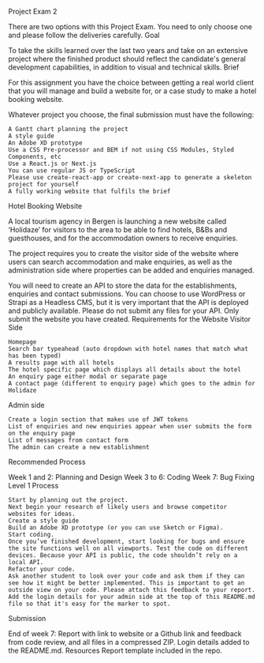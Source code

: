Project Exam 2

There are two options with this Project Exam. You need to only choose one and please follow the deliveries carefully.
Goal

To take the skills learned over the last two years and take on an extensive project where the finished product should reflect the candidate's general development capabilities, in addition to visual and technical skills.
Brief

For this assignment you have the choice between getting a real world client that you will manage and build a website for, or a case study to make a hotel booking website.

Whatever project you choose, the final submission must have the following:

    A Gantt chart planning the project
    A style guide
    An Adobe XD prototype
    Use a CSS Pre-processor and BEM if not using CSS Modules, Styled Components, etc
    Use a React.js or Next.js
    You can use regular JS or TypeScript
    Please use create-react-app or create-next-app to generate a skeleton project for yourself
    A fully working website that fulfils the brief

Hotel Booking Website

A local tourism agency in Bergen is launching a new website called ‘Holidaze’ for visitors to the area to be able to find hotels, B&Bs and guesthouses, and for the accommodation owners to receive enquiries.

The project requires you to create the visitor side of the website where users can search accommodation and make enquiries, as well as the administration side where properties can be added and enquiries managed.

You will need to create an API to store the data for the establishments, enquiries and contact submissions. You can choose to use WordPress or Strapi as a Headless CMS, but it is very important that the API is deployed and publicly available. Please do not submit any files for your API. Only submit the website you have created.
Requirements for the Website
Visitor Side

    Homepage
    Search bar typeahead (auto dropdown with hotel names that match what has been typed)
    A results page with all hotels
    The hotel specific page which displays all details about the hotel
    An enquiry page either modal or separate page
    A contact page (different to enquiry page) which goes to the admin for Holidaze

Admin side

    Create a login section that makes use of JWT tokens
    List of enquiries and new enquiries appear when user submits the form on the enquiry page
    List of messages from contact form
    The admin can create a new establishment

Recommended Process

Week 1 and 2: Planning and Design Week 3 to 6: Coding Week 7: Bug Fixing
Level 1 Process

    Start by planning out the project.
    Next begin your research of likely users and browse competitor websites for ideas.
    Create a style guide
    Build an Adobe XD prototype (or you can use Sketch or Figma).
    Start coding.
    Once you’ve finished development, start looking for bugs and ensure the site functions well on all viewports. Test the code on different devices. Because your API is public, the code shouldn’t rely on a local API.
    Refactor your code.
    Ask another student to look over your code and ask them if they can see how it might be better implemented. This is important to get an outside view on your code. Please attach this feedback to your report.
    Add the login details for your admin side at the top of this README.md file so that it's easy for the marker to spot.

Submission

End of week 7: Report with link to website or a Github link and feedback from code review, and all files in a compressed ZIP. Login details added to the README.md.
Resources
Report template included in the repo.
